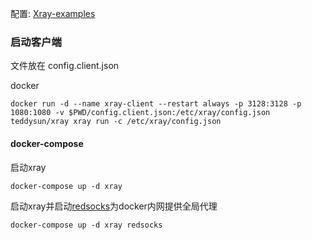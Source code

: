 配置: [Xray-examples](https://github.com/XTLS/Xray-examples)

### 启动客户端

文件放在 config.client.json

docker
```shell
docker run -d --name xray-client --restart always -p 3128:3128 -p 1080:1080 -v $PWD/config.client.json:/etc/xray/config.json teddysun/xray xray run -c /etc/xray/config.json
```

#### docker-compose
启动xray
```shell
docker-compose up -d xray
```

启动xray并启动[redsocks](../redsocks/README.md)为docker内网提供全局代理
```
docker-compose up -d xray redsocks
```